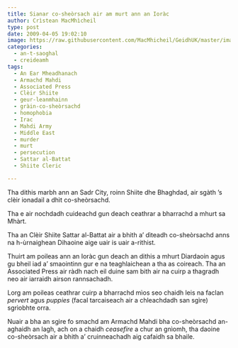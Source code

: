 ```yaml
---
title: Sianar co-sheòrsach air am murt ann an Ioràc
author: Crìstean MacMhìcheil
type: post
date: 2009-04-05 19:02:10
image: https://raw.githubusercontent.com/MacMhicheil/GeidhUK/master/images/2009-04-05-sianar-co-sheorsach-air-am-murt-ann-an-iorac.jpg
categories:
  - an-t-saoghal
  - creideamh
tags:
  - An Ear Mheadhanach
  - Armachd Mahdi
  - Associated Press
  - Clèir Shiite
  - geur-leanmhainn
  - gràin-co-sheòrsachd
  - homophobia
  - Irac
  - Mahdi Army
  - Middle East
  - murder
  - murt
  - persecution
  - Sattar al-Battat
  - Shiite Cleric

---
```

Tha dithis marbh ann an Sadr City, roinn Shiite dhe Bhaghdad, air sgàth &#8217;s clèir ionadail a dhìt co-sheòrsachd.

<!--more-->

Tha e air nochdadh cuideachd gun deach ceathrar a bharrachd a mhurt sa Mhàrt.

Tha an Clèir Shiite Sattar al-Battat air a bhith a&#8217; dìteadh co-sheòrsachd anns na h-ùrnaighean Dihaoine aige uair is uair a-rithist.

Thuirt am poileas ann an Ioràc gun deach an dithis a mhurt Diardaoin agus gu bheil iad a&#8217; smaointinn gur e na teaghlaichean a tha as coireach. Tha an Associated Press air ràdh nach eil duine sam bith air na cuirp a thagradh neo air iarraidh airson rannsachadh.

Lorg am poileas ceathrar cuirp a bharrachd mìos seo chaidh leis na faclan _pervert_ agus _puppies_ (facal tarcaiseach air a chleachdadh san sgìre) sgrìobhte orra.

Nuair a bha an sgìre fo smachd am Armachd Mahdi bha co-sheòrsachd an-aghaidh an lagh, ach on a chaidh _ceasefire_ a chur an gnìomh, tha daoine co-sheòrsach air a bhith a&#8217; cruinneachadh aig cafaidh sa bhaile.
